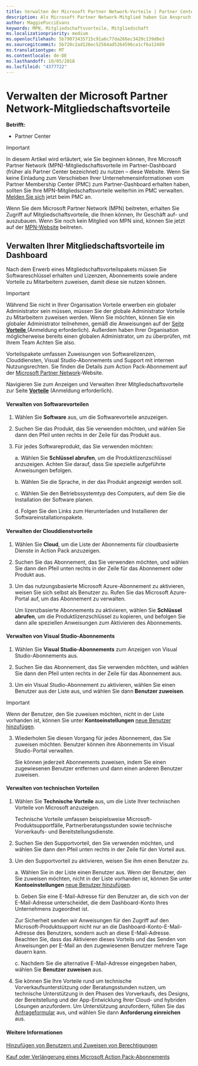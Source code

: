 ```yaml
---
title: Verwalten der Microsoft Partner Network-Vorteile | Partner Center
description: Als Microsoft Partner Network-Mitglied haben Sie Anspruch auf den Erwerb bestimmter Mitgliedschaftsvorteile. Hier wird erläutert, wie Sie Ihre Mitgliedschaftsvorteile in Ihrem Partner-Dashboard aktivieren und verwalten.
author: MaggiePucciEvans
keywords: MPN, Mitgliedschaftsvorteile, Mitgliedschaft
ms.localizationpriority: medium
ms.openlocfilehash: 5b79073435715c91a6c77da266ec3420c139d8e3
ms.sourcegitcommit: 5b720c2ad126ec52564ad5264596ca1cf6a12489
ms.translationtype: MT
ms.contentlocale: de-DE
ms.lasthandoff: 10/05/2018
ms.locfileid: "4377722"
---
```

# <a name="manage-your-microsoft-partner-network-membership-benefits"></a>Verwalten der Microsoft Partner Network-Mitgliedschaftsvorteile

**Betrifft:**

-  Partner Center

>[!IMPORTANT]
>In diesem Artikel wird erläutert, wie Sie beginnen können, Ihre Microsoft Partner Network (MPN)-Mitgliedschaftsvorteile im Partner-Dashboard (früher als Partner Center bezeichnet) zu nutzen – diese Website. Wenn Sie keine Einladung zum Verschieben Ihrer Unternehmensinformationen vom Partner Membership Center (PMC) zum Partner-Dashboard erhalten haben, sollten Sie Ihre MPN-Mitgliedschaftsvorteile weiterhin im PMC verwalten. [Melden Sie sich](https://partner.microsoft.com/_login?authType=OpenIdConnect) jetzt beim PMC an.   

Wenn Sie dem Microsoft Partner Network (MPN) beitreten, erhalten Sie Zugriff auf Mitgliedschaftsvorteile, die Ihnen können, Ihr Geschäft auf- und auszubauen. Wenn Sie noch kein Mitglied von MPN sind, können Sie jetzt auf der [MPN-Website](https://partner.microsoft.com/membership) beitreten.


## <a name="manage-your-membership-benefits-in-the-dashboard"></a>Verwalten Ihrer Mitgliedschaftsvorteile im Dashboard

Nach dem Erwerb eines Mitgliedschaftsvorteilspakets müssen Sie Softwareschlüssel erhalten und Lizenzen, Abonnements sowie andere Vorteile zu Mitarbeitern zuweisen, damit diese sie nutzen können. 

>[!IMPORTANT]
>Während Sie nicht in Ihrer Organisation Vorteile erwerben ein globaler Administrator sein müssen, müssen Sie der globale Administrator Vorteile zu Mitarbeitern zuweisen werden.  Wenn Sie möchten, können Sie ein globaler Administrator teilnehmen, gemäß die Anweisungen auf der [Seite **Vorteile** ](https://partnercenter.microsoft.com/pcv/partnership/benefits) (Anmeldung erforderlich). Außerdem haben Ihrer Organisation möglicherweise bereits einen globalen Administrator, um zu überprüfen, mit Ihrem Team Achten Sie also.

Vorteilspakete umfassen Zuweisungen von Softwarelizenzen, Clouddiensten, Visual Studio-Abonnements und Support mit internen Nutzungsrechten. Sie finden die Details zum Action Pack-Abonnement auf der [Microsoft Partner Network](https://partner.microsoft.com/membership/internal-use-software)-Website.  

Navigieren Sie zum Anzeigen und Verwalten Ihrer Mitgliedschaftsvorteile zur Seite [**Vorteile**](https://partnercenter.microsoft.com/pcv/partnership/benefits) (Anmeldung erforderlich).

#### <a name="manage-software-benefits"></a>Verwalten von Softwarevorteilen

1.  Wählen Sie **Software** aus, um die Softwarevorteile anzuzeigen. 

2.  Suchen Sie das Produkt, das Sie verwenden möchten, und wählen Sie dann den Pfeil unten rechts in der Zeile für das Produkt aus. 

3. Für jedes Softwareprodukt, das Sie verwenden möchten:

    a. Wählen Sie **Schlüssel abrufen**, um die Produktlizenzschlüssel anzuzeigen. Achten Sie darauf, dass Sie spezielle aufgeführte Anweisungen befolgen.

    b. Wählen Sie die Sprache, in der das Produkt angezeigt werden soll.

    c. Wählen Sie den Betriebssystemtyp des Computers, auf dem Sie die Installation der Software planen.

    d. Folgen Sie den Links zum Herunterladen und Installieren der Softwareinstallationspakete.


#### <a name="manage-cloud-services-benefits"></a>Verwalten der Clouddienstvorteile

1. Wählen Sie **Cloud**, um die Liste der Abonnements für cloudbasierte Dienste in Action Pack anzuzeigen.

2. Suchen Sie das Abonnement, das Sie verwenden möchten, und wählen Sie dann den Pfeil unten rechts in der Zeile für das Abonnement oder Produkt aus. 

3. Um das nutzungsbasierte Microsoft Azure-Abonnement zu aktivieren, weisen Sie sich selbst als Benutzer zu. Rufen Sie das Microsoft Azure-Portal auf, um das Abonnement zu verwalten.

    Um lizenzbasierte Abonnements zu aktivieren, wählen Sie **Schlüssel abrufen**, um die Produktlizenzschlüssel zu kopieren, und befolgen Sie dann alle speziellen Anweisungen zum Aktivieren des Abonnements.  


#### <a name="manage-visual-studio-subscriptions"></a>Verwalten von Visual Studio-Abonnements

1. Wählen Sie **Visual Studio-Abonnements** zum Anzeigen von Visual Studio-Abonnements aus. 

2. Suchen Sie das Abonnement, das Sie verwenden möchten, und wählen Sie dann den Pfeil unten rechts in der Zeile für das Abonnement aus. 

3. Um ein Visual Studio-Abonnement zu aktivieren, wählen Sie einen Benutzer aus der Liste aus, und wählen Sie dann **Benutzer zuweisen**. 

> [!IMPORTANT]  
> Wenn der Benutzer, den Sie zuweisen möchten, nicht in der Liste vorhanden ist, können Sie unter **Kontoeinstellungen** [neue Benutzer hinzufügen](create-user-accounts-and-set-permissions.md).

3. Wiederholen Sie diesen Vorgang für jedes Abonnement, das Sie zuweisen möchten. Benutzer können ihre Abonnements im Visual Studio-Portal verwalten. 

    Sie können jederzeit Abonnements zuweisen, indem Sie einen zugewiesenen Benutzer entfernen und dann einen anderen Benutzer zuweisen. 

#### <a name="manage-technical-benefits"></a>Verwalten von technischen Vorteilen

1. Wählen Sie **Technische Vorteile** aus, um die Liste Ihrer technischen Vorteile von Microsoft anzuzeigen.

    Technische Vorteile umfassen beispielsweise Microsoft-Produktsupportfälle, Partnerberatungsstunden sowie technische Vorverkaufs- und Bereitstellungsdienste.   

2. Suchen Sie den Supportvorteil, den Sie verwenden möchten, und wählen Sie dann den Pfeil unten rechts in der Zeile für den Vorteil aus. 

3. Um den Supportvorteil zu aktivieren, weisen Sie ihm einen Benutzer zu. 
   
    a.  Wählen Sie in der Liste einen Benutzer aus. Wenn der Benutzer, den Sie zuweisen möchten, nicht in der Liste vorhanden ist, können Sie unter **Kontoeinstellungen** [neue Benutzer hinzufügen](create-user-accounts-and-set-permissions.md).

    b.  Geben Sie eine E-Mail-Adresse für den Benutzer an, die sich von der E-Mail-Adresse unterscheidet, die dem Dashboard-Konto Ihres Unternehmens zugeordnet ist. 
    
    Zur Sicherheit senden wir Anweisungen für den Zugriff auf den Microsoft-Produktsupport nicht nur an die Dashboard-Konto-E-Mail-Adresse des Benutzers, sondern auch an diese E-Mail-Adresse. Beachten Sie, dass das Aktivieren dieses Vorteils und das Senden von Anweisungen per E-Mail an den zugewiesenen Benutzer mehrere Tage dauern kann.    
    
    c.  Nachdem Sie die alternative E-Mail-Adresse eingegeben haben, wählen Sie **Benutzer zuweisen** aus. 

4. Sie können Sie Ihre Vorteile rund um technische Vorverkaufsunterstützung oder Beratungsstunden nutzen, um technische Unterstützung in den Phasen des Vorverkaufs, des Designs, der Bereitstellung und der App-Entwicklung Ihrer Cloud- und hybriden Lösungen anzufordern. Um Unterstützung anzufordern, füllen Sie das [Anfrageformular](https://partnercenter.microsoft.com/pcv/partnership/benefits/createadvisoryhoursservicerequest
) aus, und wählen Sie dann **Anforderung einreichen** aus.


#### <a name="see-also"></a>Weitere Informationen

[Hinzufügen von Benutzern und Zuweisen von Berechtigungen](create-user-accounts-and-set-permissions.md)

[Kauf oder Verlängerung eines Microsoft Action Pack-Abonnements](mpn-get-action-pack.md)


